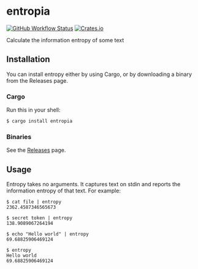 # entropia

[![GitHub Workflow Status](https://img.shields.io/github/workflow/status/clementi/entropia/CI)](https://github.com/clementi/entropia/actions/workflows/ci.yml)
[![Crates.io](https://img.shields.io/crates/v/entropia)](https://crates.io/crates/entropia)

Calculate the information entropy of some text

## Installation

You can install entropy either by using Cargo, or by downloading a binary from
the Releases page.

### Cargo

Run this in your shell:

```sh
$ cargo install entropia
```

### Binaries

See the [Releases](https://github.com/clementi/entropia/releases) page.

## Usage

Entropy takes no arguments. It captures text on stdin and reports the
information entropy of that text. For example:

```
$ cat file | entropy
2362.4587346565673

$ secret token | entropy
138.9089067264194

$ echo "Hello world" | entropy
69.68825906469124

$ entropy
Hello world
69.68825906469124
```

